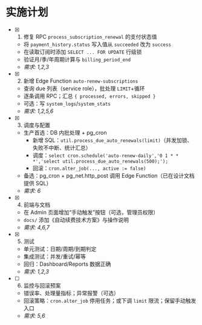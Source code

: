 # 实施计划

- [x] 1. 修复 RPC `process_subscription_renewal` 的支付状态值
  - 将 `payment_history.status` 写入值从 `succeeded` 改为 `success`
  - 在读取订阅时添加 `SELECT ... FOR UPDATE` 行级锁
  - 验证月/季/年周期计算与 `billing_period_end`
  - _需求: 1,2,3_

- [x] 2. 新增 Edge Function `auto-renew-subscriptions`
  - 查询 due 列表（service role），批处理 `LIMIT`+循环
  - 逐条调用 RPC；汇总 `{ processed, errors, skipped }`
  - 可选：写 `system_logs`/`system_stats`
  - _需求: 1,2,5,6_

- [x] 3. 调度与配置
  - 生产首选：DB 内批处理 + pg_cron
    - 新增 SQL：`util.process_due_auto_renewals(limit)`（并发加锁、失败不中断、统计汇总）
    - 调度：`select cron.schedule('auto-renew-daily','0 1 * * *','select util.process_due_auto_renewals(500);');`
    - 回滚：`cron.alter_job(..., active := false)`
  - 备选：pg_cron + pg_net.http_post 调用 Edge Function（已在设计文档提供 SQL）
  - _需求: 6_

- [x] 4. 前端与文档
  - 在 Admin 页面增加“手动触发”按钮（可选，管理员权限）
  - `docs/` 添加《自动续费技术方案》与操作说明
  - _需求: 4,6,7_

- [x] 5. 测试
  - 单元测试：日期/周期/到期判定
  - 集成测试：并发/重试/幂等
  - 回归：Dashboard/Reports 数据正确
  - _需求: 1,2,3_

- [ ] 6. 监控与回滚预案
  - 错误率、处理量指标；异常报警（可选）
  - 回滚策略：`cron.alter_job` 停用任务；或下调 `limit` 限流；保留手动触发入口
  - _需求: 5,6_
